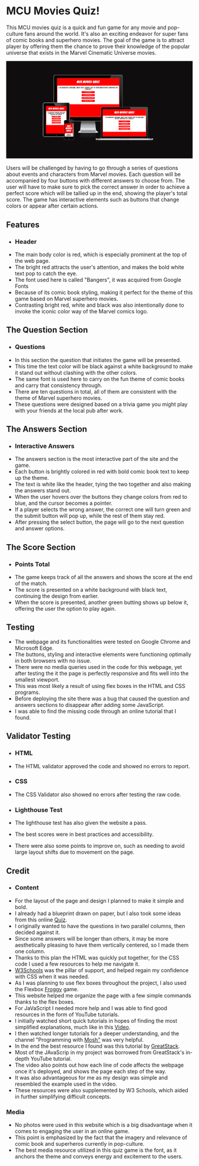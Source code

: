 # MCU Movies Quiz!

This MCU movies quiz is a quick and fun game for any movie and pop-culture fans around the world. It's 
also an exciting endeavor for super fans of comic books and superhero movies. The goal of the game
is to attract player by offering them the chance to prove their knowledge of the 
popular universe that exists in the Marvel Cinematic Universe movies. 

![](MOCKUPS.png)

Users will be challenged by having to go through a series of questions about events and 
characters from Marvel movies. Each question will be accompanied by four buttons with different 
answers to choose from. The user will have to make sure to pick the correct answer in order to 
achieve a perfect score which will be tallied up in the end, showing the player's total score. 
The game has interactive elements such as buttons that change colors or appear after certain actions.

## Features

* ### Header
* The main body color is red, which is especially prominent at the top of the web page.
* The bright red attracts the user's attention, and makes the bold white text pop to catch the eye.
* The font used here is called "Bangers", it was acquired from Google Fonts
* Because of its comic book styling, making it perfect for the theme of this game based on Marvel superhero movies.
* Contrasting bright red, white and black was also intentionally done to invoke the iconic color way of the Marvel comics logo.

  

## The Question Section

* ### Questions
* In this section the question that initiates the game will be presented.
* This time the text color will be black against a white background to make it stand out without clashing with the other colors.
* The same font is used here to carry on the fun theme of comic books and carry that consistency through.
* There are ten questions in total, all of them are consistent with the theme of Marvel superhero movies.
* These questions were designed based on a trivia game you might play with your friends at the local pub after work.


## The Answers Section 

* ### Interactive Answers
* The answers section is the most interactive part of the site and the game.
* Each button is brightly colored in red with bold comic book text to keep up the theme.
* The text is white like the header, tying the two together and also making the answers stand out.
* When the user hovers over the buttons they change colors from red to blue, and the cursor becomes a pointer.
* If a player selects the wrong answer, the correct one will turn green and the submit button will pop up, while the rest of them stay red.
* After pressing the select button, the page will go to the next question and answer options.
  
## The Score Section 

* ### Points Total
* The game keeps track of all the answers and shows the score at the end of the match.
* The score is presented on a white background with black text, continuing the design from earlier.
* When the score is presented, another green butting shows up below it, offering the user the option to play again.

## Testing 

* The webpage and its functionalities were tested on Google Chrome and Microsoft Edge.
* The buttons, styling and interactive elements were functioning optimally in both browsers with no issue.
* There were no media queries used in the code for this webpage, yet after testing the it the page is perfectly responsive and fits well into the smallest viewport.
* This was most likely a result of using flex boxes in the HTML and CSS programs.
* Before deploying the site there was a bug that caused the question and answers sections to disappear after adding some JavaScript.
* I was able to find the missing code through an online tutorial that I found.

## Validator Testing 

* ### HTML
* The HTML validator approved the code and showed no errors to report.

* ### CSS
* The CSS Validator also showed no errors after testing the raw code.

* ### Lighthouse Test
* The lighthouse test has also given the website a pass.
* The best scores were in best practices and accessibility.
* There were also some points to improve on, such as needing to avoid large layout shifts due to movement on the page.

## Credit

* ### Content
* For the layout of the page and design I planned to make it simple and bold.
* I already had a blueprint drawn on paper, but I also took some ideas from this online [Quiz](https://heywise.com/quiz/only-the-biggest-dragon-ball-z-fans-will-ace-this-quiz/21/).
* I originally wanted to have the questions in two parallel columns, then decided against it.
* Since some answers will be longer than others, it may be more aesthetically pleasing to have them vertically centered, so I made them one column.
* Thanks to this plan the HTML was quickly put together, for the CSS code I used a few resources to help me navigate it.
* [W3Schools](https://www.w3schools.com/) was the pillar of support, and helped regain my confidence with CSS when it was needed.
* As I was planning to use flex boxes throughout the project, I also used the Flexbox [Froggy](https://flexboxfroggy.com/) game.
* This website helped me organize the page with a few simple commands thanks to the flex boxes.
* For JaVaScript I needed more help and I was able to find good resources in the form of YouTube tutorials.
* I initially watched short quick tutorials in hopes of finding the most simplified explanations, much like in this [Video](https://youtu.be/lkIFF4maKMU).
* I then watched longer tutorials for a deeper understanding, and the channel "Programming with [Mosh"](https://youtu.be/W6NZfCO5SIk) was very helpful.
* In the end the best resource I found was this tutorial by [GreatStack](https://youtu.be/PBcqGxrr9g8).
* Most of the JAvaScrip in my project was borrowed from GreatStack's in-depth YouTube tutorial.
* The video also points out how each line of code affects the webpage once it's deployed, and shows the page each step of the way.
* It was also advantageous for me as my design was simple and resembled the example used in the video.
* These resources were also supplemented by W3 Schools, which aided in further simplifying difficult concepts.


### Media

* No photos were used in this website which is a big disadvantage when it comes to engaging the user in an online game.
* This point is emphasized by the fact that the imagery and relevance of comic book and superheros currently in pop-culture.
* The best media resource utilized in this quiz game is the font, as it anchors the theme and conveys energy and excitement to the users.
 

